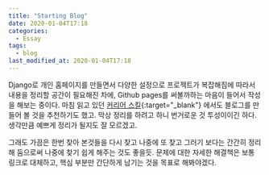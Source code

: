 ```yaml
---
title: "Starting Blog"
date: 2020-01-04T17:18
categories:
  - Essay
tags:
  - blog
last_modified_at: 2020-01-04T17:18
---
```


Django로 개인 홈페이지를 만들면서 다양한 설정으로 프로젝트가 복잡해짐에 따라서 내용을 정리할 공간이 필요해진 차에, 
Github pages를 써볼까하는 마음이 들어서 작성을 해보는 중이다. 
마침 읽고 있던 
[커리어 스킬](http://www.kyobobook.co.kr/product/detailViewKor.laf?ejkGb=KOR&mallGb=KOR&barcode=9791160507621&orderClick=LAG&Kc=){:target="_blank"}
에서도 블로그를 만들어 볼 것을 추천하기도 했고.
막상 정리를 하려고 하니 번거로운 것 투성이이긴 하다.
생각만큼 예쁘게 정리가 될지도 잘 모르겠고.

그래도 가끔은 한번 찾아 본것들을 다시 찾고 나중에 또 찾고 그러기 보다는 간간히 정리해 둠으로써 나중에 찾기 쉽게 해주는 것도 좋을듯.
문제에 대한 자세한 해결책은 보통 링크로 대체하고, 핵심 부분만 간단하게 남기는 것을 목표로 해봐야겠다.
